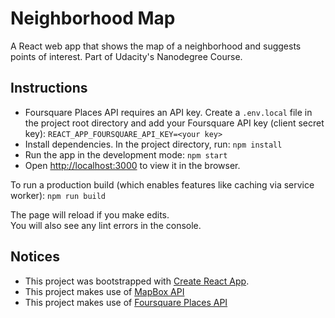 # Neighborhood Map

A React web app that shows the map of a neighborhood and suggests points of interest. Part of Udacity's Nanodegree Course.

## Instructions

- Foursquare Places API requires an API key. Create a `.env.local` file in the project root directory and add your Foursquare API key (client secret key): `REACT_APP_FOURSQUARE_API_KEY=<your key>`
- Install dependencies. In the project directory, run: `npm install`
- Run the app in the development mode: `npm start`
- Open [http://localhost:3000](http://localhost:3000) to view it in the browser.

To run a production build (which enables features like caching via service worker):
`npm run build`

The page will reload if you make edits.<br>
You will also see any lint errors in the console.

## Notices

- This project was bootstrapped with [Create React App](https://github.com/facebook/create-react-app).
- This project makes use of [MapBox API](https://www.mapbox.com/)
- This project makes use of [Foursquare Places API](https://developer.foursquare.com/)

